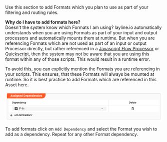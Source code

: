 [//]: # (Precede this section with the header "### Asset Dependency")

Use this section to add Formats which you plan to use as part of your filtering and routing rules.

**Why do I have to add formats here?**  
Doesn't the system know which Formats I am using?
layline.io automatically understands when you are using Formats as part of your input and output processors and automatically mounts them at runtime.
But when you are referencing Formats which are not used as part of an input or output Processor directly, but rather referenced in
a [Javascript Flow Processor](/docs/assets/processors-flow/asset-flow-javascript) or [Quickscript](/docs/language-reference/quickscript), then the system may not be aware that you are using this format within
any of those scripts.
This would result in a runtime error.

To avoid this, you can explicitly mention the Formats you are referencing in your scripts.
This ensures, that these Formats will always be mounted at runtime.
So it is best practice to add Formats which are referenced in this Asset here.

![Asset Dependency](._asset-dependency_images/56e288c3.png)

To add formats click on `Add Dependency` and select the Format you wish to add as a dependency.
Repeat for any other Format dependency.
